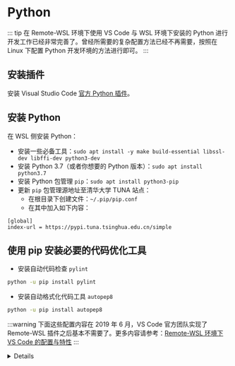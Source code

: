 # Python <a href="https://github.com/spencerwooo"><Badge text="@SpencerWoo" vertical="middle"/></a>

::: tip
在 Remote-WSL 环境下使用 VS Code 与 WSL 环境下安装的 Python 进行开发工作已经非常完善了。曾经所需要的复杂配置方法已经不再需要，按照在 Linux 下配置 Python 开发环境的方法进行即可。
:::

## 安装插件

安装 Visual Studio Code [官方 Python 插件](https://marketplace.visualstudio.com/items?itemName=ms-python.python)。

## 安装 Python

在 WSL 侧安装 Python：

- 安装一些必备工具：`sudo apt install -y make build-essential libssl-dev libffi-dev python3-dev`
- 安装 Python 3.7（或者你想要的 Python 版本）：`sudo apt install python3.7`
- 安装 Python 包管理 `pip`：`sudo apt install python3-pip`
- 更新 `pip` 包管理源地址至清华大学 TUNA 站点：
  - 在根目录下创建文件：`~/.pip/pip.conf`
  - 在其中加入如下内容：

```
[global]
index-url = https://pypi.tuna.tsinghua.edu.cn/simple
```

## 使用 pip 安装必要的代码优化工具

- 安装自动代码检查 `pylint`

```bash
python -u pip install pylint
```

- 安装自动格式化代码工具 `autopep8`

```bash
python -u pip install autopep8
```

:::warning
下面这些配置内容在 2019 年 6 月，VS Code 官方团队实现了 Remote-WSL 插件之后基本不需要了。更多内容请参考：[Remote-WSL 环境下 VS Code 的配置与特性](https://spencerwoo.com/dowww/3-VSCode/#remote-wsl-%E6%8F%92%E4%BB%B6)
:::

<details>

## 让 VSCode 集成 WSL 侧 Python <Badge text="deprecated" type="error" vertical="middle"/>

> 以下内容、解决方案、代码和可执行文件来自 [plusls - VSCode using Python in WSL](http://blog.plusls.cn/windows/vscode-using-python-in-wsl/)，致谢。

首先从 [这里](http://blog.plusls.cn/windows/vscode-using-python-in-wsl/wsl.zip) 下载由 plusls 编译的一些工具，下载的文件内容有：

```
.
├── LocalDebugClient.js
├── completion.py
├── pydevd_file_utils.py
└── wsl-tools
    ├── autopep8.exe
    ├── ctags.exe
    ├── pylint.exe
    ├── python.exe
    ├── python2.exe
    └── python3.exe

1 directory, 9 files

```

将下载文件解压至本地目录下，留作后续使用。

### 让 VSCode Python 插件识别到 WSL 环境下的 Python <Badge text="deprecated" type="error" vertical="middle"/>

::: tip TIP
以下内容以 Python 3 为例，其他版本的 Python 原理相同。
:::

在 VSCode 中设置如下：

```json
"python.pythonPath": "C:\\$更换为 python3.exe 的路径$\\python3.exe",
```

### 让 Python 插件直接使用 WSL 侧的工具 <Badge text="deprecated" type="error" vertical="middle"/>

官方 Python 插件集成了实时代码风格检查工具 `pylint`，快速定位工具 `ctags` 和代码美化插件 `autopep8`。这些同样也可以在 WSL 侧安装并从 Windows VSCode 侧调用。

- 安装 `pylint`：`pip3 install pylint`
- 安装 `exuberant ctags`：`sudo apt install exuberant-ctags`
- 安装 `autopep8`：`pip3 install autopep8`
- 在 VSCode 设置中加入：

```json
"python.linting.pylintPath": "C:\\$更换为 pylint.exe 的路径$\\pylint.exe",
"python.workspaceSymbols.ctagsPath": "C:\\$更换为 ctags.exe 的路径$\\ctags.exe",
"python.formatting.autopep8Path": "C:\\$更换为 autopep8.exe 的路径$\\autopep8.exe"
```

那么现在拿 VSCode 写 Python 项目的时候应该可以自动代码补全、IntelliSense 和自动美化了。👍

### 跳转定义、调试等内容的配置 <Badge text="deprecated" type="error" vertical="middle"/>

这部分内容由于涉及到修改 VSCode Python 官方插件代码，因此不建议进行配置。同时，随着插件的更新，修改的代码会失效，修改方法也不近相同，如果有需要可以考虑 [查看原文内容](http://blog.plusls.cn/windows/vscode-using-python-in-wsl/) 自行配置。

## Code Runner

> 基础配置详见 > [Code Runner](/3-VSCode/3-2-Code-Runner.html)

无需特殊配置，单个文件可以直接右键 `Run Code` 执行。

</details>